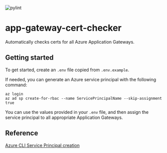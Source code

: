 ![pylint](https://github.com/dfar-io/app-gateway-cert-checker/actions/workflows/pylint.yml/badge.svg)

# app-gateway-cert-checker

Automatically checks certs for all Azure Application Gateways.

## Getting started

To get started, create an `.env` file copied from `.env.example`.

If needed, you can generate an Azure service principal with the following command:

```
az login
az ad sp create-for-rbac --name ServicePrincipalName --skip-assignment true
```

You can use the values provided in your `.env` file, and then assign the service principal
to all appropriate Application Gateways.

## Reference

[Azure CLI Service Principal creation](https://docs.microsoft.com/en-us/cli/azure/ad/sp?view=azure-cli-latest#az_ad_sp_create_for_rbac)
